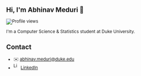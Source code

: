 <small>

## Hi, I'm Abhinav Meduri 👋

![Profile views](https://komarev.com/ghpvc/?username=abhinav-meduri&color=blue)

I'm a Computer Science & Statistics student at Duke University.

## Contact
- ✉️ abhinav.meduri@duke.edu
- <img alt="LinkedIn" src="https://cdn.jsdelivr.net/npm/simple-icons@v10/icons/linkedin.svg" width="16"/> [LinkedIn](https://www.linkedin.com/in/abhinav-meduri/)

</small>
